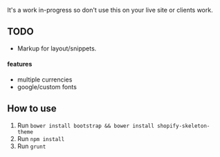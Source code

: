 It's a work in-progress so don't use this on your live site or clients work. 

## TODO

+ Markup for layout/snippets.

#### features

+ multiple currencies
+ google/custom fonts

## How to use

1. Run `bower install bootstrap && bower install shopify-skeleton-theme` 
2. Run `npm install`
3. Run `grunt`